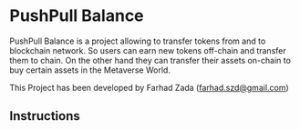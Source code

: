 # PushPull Balance

PushPull Balance is a project allowing to transfer tokens from and to blockchain network. So users can earn new tokens off-chain and transfer them to chain. On the other hand they can transfer their assets on-chain to buy certain assets in the Metaverse World.

This Project has been developed by Farhad Zada (farhad.szd@gmail.com)

## Instructions



